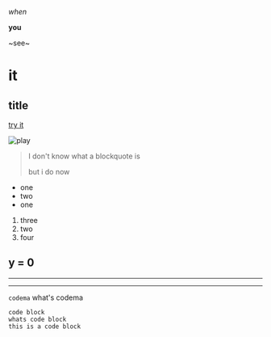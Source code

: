 *when*

**you**

~see~

# it

## title

[try it](https://www.youtube.com/watch?v=dQw4w9WgXcQ)

![play](https://user-images.githubusercontent.com/43358824/64641169-e5676c80-d40b-11e9-80b5-6030915fbaa6.png)

> I don't know what a blockquote is
> 
> but i do now


* one
* two
* one

1. three
2. two
3. four

y = 0
---
---
---

` codema ` what's codema

```
code block
whats code block
this is a code block
```
